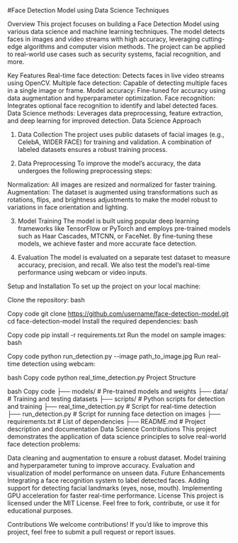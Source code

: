 #Face Detection Model using Data Science Techniques

Overview
This project focuses on building a Face Detection Model using various data science and machine learning techniques. The model detects faces in images and video streams with high accuracy, leveraging cutting-edge algorithms and computer vision methods. The project can be applied to real-world use cases such as security systems, facial recognition, and more.

Key Features
Real-time face detection: Detects faces in live video streams using OpenCV.
Multiple face detection: Capable of detecting multiple faces in a single image or frame.
Model accuracy: Fine-tuned for accuracy using data augmentation and hyperparameter optimization.
Face recognition: Integrates optional face recognition to identify and label detected faces.
Data Science methods: Leverages data preprocessing, feature extraction, and deep learning for improved detection.
Data Science Approach
1. Data Collection
The project uses public datasets of facial images (e.g., CelebA, WIDER FACE) for training and validation. A combination of labeled datasets ensures a robust training process.

2. Data Preprocessing
To improve the model’s accuracy, the data undergoes the following preprocessing steps:

Normalization: All images are resized and normalized for faster training.
Augmentation: The dataset is augmented using transformations such as rotations, flips, and brightness adjustments to make the model robust to variations in face orientation and lighting.


3. Model Training
The model is built using popular deep learning frameworks like TensorFlow or PyTorch and employs pre-trained models such as Haar Cascades, MTCNN, or FaceNet. By fine-tuning these models, we achieve faster and more accurate face detection.

4. Evaluation
The model is evaluated on a separate test dataset to measure accuracy, precision, and recall. We also test the model’s real-time performance using webcam or video inputs.

Setup and Installation
To set up the project on your local machine:

Clone the repository:
bash


Copy code
git clone https://github.com/username/face-detection-model.git
cd face-detection-model
Install the required dependencies:
bash



Copy code
pip install -r requirements.txt
Run the model on sample images:
bash


Copy code
python run_detection.py --image path_to_image.jpg
Run real-time detection using webcam:


bash
Copy code
python real_time_detection.py
Project Structure



bash
Copy code
├── models/                # Pre-trained models and weights
├── data/                  # Training and testing datasets
├── scripts/               # Python scripts for detection and training
├── real_time_detection.py # Script for real-time detection
├── run_detection.py       # Script for running face detection on images
├── requirements.txt       # List of dependencies
├── README.md              # Project description and documentation
Data Science Contributions
This project demonstrates the application of data science principles to solve real-world face detection problems:

Data cleaning and augmentation to ensure a robust dataset.
Model training and hyperparameter tuning to improve accuracy.
Evaluation and visualization of model performance on unseen data.
Future Enhancements
Integrating a face recognition system to label detected faces.
Adding support for detecting facial landmarks (eyes, nose, mouth).
Implementing GPU acceleration for faster real-time performance.
License
This project is licensed under the MIT License. Feel free to fork, contribute, or use it for educational purposes.

Contributions
We welcome contributions! If you’d like to improve this project, feel free to submit a pull request or report issues.

